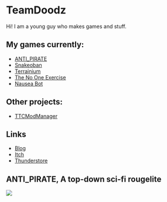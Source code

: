 # TeamDoodz

Hi! I am a young guy who makes games and stuff. 

## My games currently:
- [ANTI_PIRATE](https://teamdoodz.itch.io/anti-pirate)
- [Snakeoban](https://teamdoodz.itch.io/snakeoban)
- [Terrainium](https://teamdoodz.itch.io/terrainium)
- [The No One Exercise](https://teamdoodz.itch.io/the-no-one-exercise)
- [Nausea Bot](https://teamdoodz.itch.io/nausea-bot)

## Other projects:

- [TTCModManager](https://github.com/TeamDoodz/TTCModManager)

## Links
- [Blog](blog/readme.md)
- [Itch](https://teamdoodz.itch.io/)
- [Thunderstore](https://inscryption.thunderstore.io/package/TeamDoodz/)

## ANTI_PIRATE, A top-down sci-fi rougelite

<a href="https://teamdoodz.itch.io/anti-pirate"><img src="images/antipirate1.PNG"/></a>
